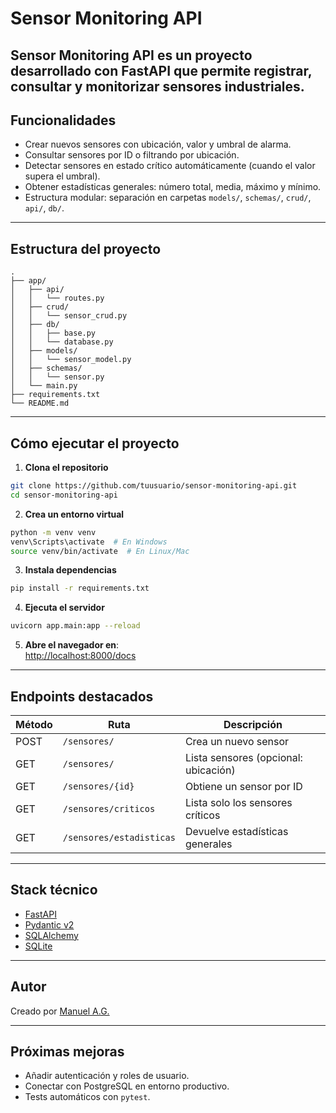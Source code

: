# Sensor Monitoring API

**Sensor Monitoring API** es un proyecto desarrollado con **FastAPI** que permite registrar, consultar y monitorizar sensores industriales.
---

## Funcionalidades

- Crear nuevos sensores con ubicación, valor y umbral de alarma.
- Consultar sensores por ID o filtrando por ubicación.
- Detectar sensores en estado crítico automáticamente (cuando el valor supera el umbral).
- Obtener estadísticas generales: número total, media, máximo y mínimo.
- Estructura modular: separación en carpetas `models/`, `schemas/`, `crud/`, `api/`, `db/`.

---

## Estructura del proyecto

```
.
├── app/
│   ├── api/
│   │   └── routes.py
│   ├── crud/
│   │   └── sensor_crud.py
│   ├── db/
│   │   ├── base.py
│   │   └── database.py
│   ├── models/
│   │   └── sensor_model.py
│   ├── schemas/
│   │   └── sensor.py
│   └── main.py
├── requirements.txt
└── README.md
```

---

## Cómo ejecutar el proyecto

1. **Clona el repositorio**

```bash
git clone https://github.com/tuusuario/sensor-monitoring-api.git
cd sensor-monitoring-api
```

2. **Crea un entorno virtual**

```bash
python -m venv venv
venv\Scripts\activate  # En Windows
source venv/bin/activate  # En Linux/Mac
```

3. **Instala dependencias**

```bash
pip install -r requirements.txt
```

4. **Ejecuta el servidor**

```bash
uvicorn app.main:app --reload
```

5. **Abre el navegador en**:  
   [http://localhost:8000/docs](http://localhost:8000/docs)

---

## Endpoints destacados

| Método | Ruta                     | Descripción                            |
|--------|--------------------------|----------------------------------------|
| POST   | `/sensores/`             | Crea un nuevo sensor                   |
| GET    | `/sensores/`             | Lista sensores (opcional: ubicación)   |
| GET    | `/sensores/{id}`         | Obtiene un sensor por ID               |
| GET    | `/sensores/criticos`     | Lista solo los sensores críticos       |
| GET    | `/sensores/estadisticas` | Devuelve estadísticas generales        |

---

## Stack técnico

- [FastAPI](https://fastapi.tiangolo.com/)
- [Pydantic v2](https://docs.pydantic.dev/latest/)
- [SQLAlchemy](https://www.sqlalchemy.org/)
- [SQLite](https://www.sqlite.org/index.html)

---

## Autor

Creado por [Manuel A.G.](https://github.com/manugr1)

---

## Próximas mejoras

- Añadir autenticación y roles de usuario.
- Conectar con PostgreSQL en entorno productivo.
- Tests automáticos con `pytest`.
